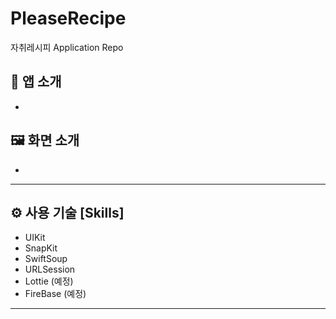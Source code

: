 # PleaseRecipe
자취레시피 Application Repo

## 📱 앱 소개
- 

## 🖼️ 화면 소개
- 

-----
## ⚙️ 사용 기술 [Skills]
  - UIKit
  - SnapKit
  - SwiftSoup
  - URLSession
  - Lottie (예정)
  - FireBase (예정)

-----
